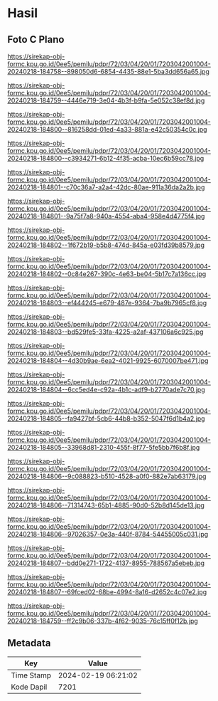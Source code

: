 # Hasil

## Foto C Plano

https://sirekap-obj-formc.kpu.go.id/0ee5/pemilu/pdpr/72/03/04/20/01/7203042001004-20240218-184758--898050d6-6854-4435-88e1-5ba3dd656a65.jpg

https://sirekap-obj-formc.kpu.go.id/0ee5/pemilu/pdpr/72/03/04/20/01/7203042001004-20240218-184759--4446e719-3e04-4b3f-b9fa-5e052c38ef8d.jpg

https://sirekap-obj-formc.kpu.go.id/0ee5/pemilu/pdpr/72/03/04/20/01/7203042001004-20240218-184800--816258dd-01ed-4a33-881a-e42c50354c0c.jpg

https://sirekap-obj-formc.kpu.go.id/0ee5/pemilu/pdpr/72/03/04/20/01/7203042001004-20240218-184800--c3934271-6b12-4f35-acba-10ec6b59cc78.jpg

https://sirekap-obj-formc.kpu.go.id/0ee5/pemilu/pdpr/72/03/04/20/01/7203042001004-20240218-184801--c70c36a7-a2a4-42dc-80ae-911a36da2a2b.jpg

https://sirekap-obj-formc.kpu.go.id/0ee5/pemilu/pdpr/72/03/04/20/01/7203042001004-20240218-184801--9a75f7a8-940a-4554-aba4-958e4d4775f4.jpg

https://sirekap-obj-formc.kpu.go.id/0ee5/pemilu/pdpr/72/03/04/20/01/7203042001004-20240218-184802--1f672b19-b5b8-474d-845a-e03fd39b8579.jpg

https://sirekap-obj-formc.kpu.go.id/0ee5/pemilu/pdpr/72/03/04/20/01/7203042001004-20240218-184802--0c84e267-390c-4e63-be04-5b17c7a136cc.jpg

https://sirekap-obj-formc.kpu.go.id/0ee5/pemilu/pdpr/72/03/04/20/01/7203042001004-20240218-184803--ef444245-e679-487e-9364-7ba9b7965cf8.jpg

https://sirekap-obj-formc.kpu.go.id/0ee5/pemilu/pdpr/72/03/04/20/01/7203042001004-20240218-184803--bd529fe5-33fa-4225-a2af-437106a6c925.jpg

https://sirekap-obj-formc.kpu.go.id/0ee5/pemilu/pdpr/72/03/04/20/01/7203042001004-20240218-184804--4d30b9ae-6ea2-4021-9925-6070007be471.jpg

https://sirekap-obj-formc.kpu.go.id/0ee5/pemilu/pdpr/72/03/04/20/01/7203042001004-20240218-184804--6cc5ed4e-c92a-4b1c-adf9-b2770ade7c70.jpg

https://sirekap-obj-formc.kpu.go.id/0ee5/pemilu/pdpr/72/03/04/20/01/7203042001004-20240218-184805--fa9427bf-5cb6-44b8-b352-5047f6d1b4a2.jpg

https://sirekap-obj-formc.kpu.go.id/0ee5/pemilu/pdpr/72/03/04/20/01/7203042001004-20240218-184805--33968d81-2310-455f-8f77-5fe5bb7f6b8f.jpg

https://sirekap-obj-formc.kpu.go.id/0ee5/pemilu/pdpr/72/03/04/20/01/7203042001004-20240218-184806--9c088823-b510-4528-a0f0-882e7ab63179.jpg

https://sirekap-obj-formc.kpu.go.id/0ee5/pemilu/pdpr/72/03/04/20/01/7203042001004-20240218-184806--71314743-65b1-4885-90d0-52b8d145de13.jpg

https://sirekap-obj-formc.kpu.go.id/0ee5/pemilu/pdpr/72/03/04/20/01/7203042001004-20240218-184806--97026357-0e3a-440f-8784-54455005c031.jpg

https://sirekap-obj-formc.kpu.go.id/0ee5/pemilu/pdpr/72/03/04/20/01/7203042001004-20240218-184807--bdd0e271-1722-4137-8955-788567a5ebeb.jpg

https://sirekap-obj-formc.kpu.go.id/0ee5/pemilu/pdpr/72/03/04/20/01/7203042001004-20240218-184807--69fced02-68be-4994-8a16-d2652c4c07e2.jpg

https://sirekap-obj-formc.kpu.go.id/0ee5/pemilu/pdpr/72/03/04/20/01/7203042001004-20240218-184759--ff2c9b06-337b-4f62-9035-76c15ff0f12b.jpg


## Metadata

| Key        | Value               |
| ---------- | ------------------- |
| Time Stamp | 2024-02-19 06:21:02 |
| Kode Dapil | 7201                |



